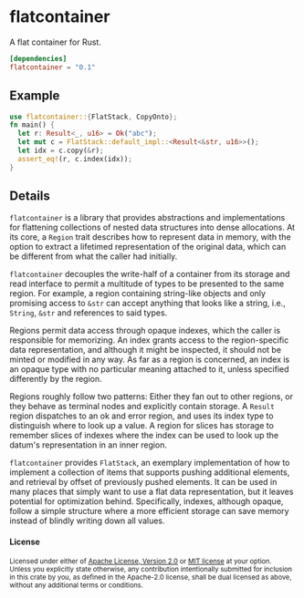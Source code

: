flatcontainer
=======

A flat container for Rust.

```toml
[dependencies]
flatcontainer = "0.1"
```

## Example

```rust
use flatcontainer::{FlatStack, CopyOnto};
fn main() {
  let r: Result<_, u16> = Ok("abc");
  let mut c = FlatStack::default_impl::<Result<&str, u16>>();
  let idx = c.copy(&r);
  assert_eq!(r, c.index(idx));
}
```

## Details

`flatcontainer` is a library that provides abstractions and implementations for
flattening collections of nested data structures into dense allocations. At its
core, a `Region` trait describes how to represent data in memory, with the option
to extract a lifetimed representation of the original data, which can be different
from what the caller had initially.

`flatcontainer` decouples the write-half of a container from its storage and read
interface to permit a multitude of types to be presented to the same region. For
example, a region containing string-like objects and only promising access to
`&str` can accept anything that looks like a string, i.e., `String`, `&str` and
references to said types.

Regions permit data access through opaque indexes, which the caller is responsible
for memorizing. An index grants access to the region-specific data representation,
and although it might be inspected, it should not be minted or modified in any
way. As far as a region is concerned, an index is an opaque type with no particular
meaning attached to it, unless specified differently by the region.

Regions roughly follow two patterns: Either they fan out to other regions, or they
behave as terminal nodes and explicitly contain storage. A `Result` region
dispatches to an ok and error region, and uses its index type to distinguish where
to look up a value. A region for slices has storage to remember slices of indexes
where the index can be used to look up the datum's representation in an inner
region.

`flatcontainer` provides `FlatStack`, an exemplary implementation of how to
implement a collection of items that supports pushing additional elements,
and retrieval by offset of previously pushed elements. It can be used in many
places that simply want to use a flat data representation, but it leaves potential
for optimization behind. Specifically, indexes, although opaque, follow a
simple structure where a more efficient storage can save memory instead of blindly
writing down all values.

#### License

<sup>
Licensed under either of <a href="LICENSE-APACHE">Apache License, Version
2.0</a> or <a href="LICENSE-MIT">MIT license</a> at your option.
</sup>

<br>

<sub>
Unless you explicitly state otherwise, any contribution intentionally submitted
for inclusion in this crate by you, as defined in the Apache-2.0 license, shall
be dual licensed as above, without any additional terms or conditions.
</sub>

